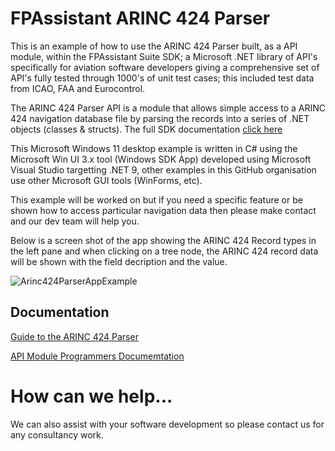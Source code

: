 # FPAssistant ARINC 424 Parser

This is an example of how to use the ARINC 424 Parser built, as a API module, within the FPAssistant Suite SDK; a Microsoft .NET library of API's specifically for aviation software developers giving a comprehensive set of API's fully tested through 1000's of unit test cases; this included test data from ICAO, FAA and Eurocontrol.

The ARINC 424 Parser API is a module that allows simple access to a ARINC 424 navigation database file by parsing the records into a series of .NET objects (classes & structs). The full SDK documentation [click here](http://api.fpassistant.com/)

This Microsoft Windows 11 desktop example is written in C# using the Microsoft Win UI 3.x tool (Windows SDK App) developed using Microsoft Visual Studio targetting .NET 9, other examples in this GitHub organisation use other Microsoft GUI tools (WinForms, etc).

This example will be worked on but if you need a specific feature or be shown how to access particular navigation data then please make contact and our dev team will help you.

Below is a screen shot of the app showing the ARINC 424 Record types in the left pane and when clicking on a tree node, the ARINC 424 record data will be shown with the field decription and the value.

![Arinc424ParserAppExample](https://github.com/user-attachments/assets/948689d0-829d-41ac-8143-49069acace9c)

## Documentation

[Guide to the ARINC 424 Parser](https://api.fpassistant.com/articles/GuideArinc424.html)

[API Module Programmers Documemtation](https://api.fpassistant.com/api/FpAssistantCore.Arinc424.html)

# How can we help...

We can also assist with your software development so please contact us for any consultancy work.
